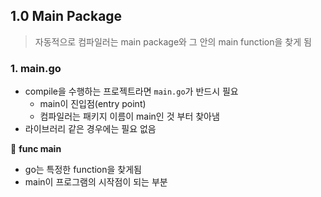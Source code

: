 ## 1.0 Main Package

> 자동적으로 컴파일러는 main package와 그 안의 main function을 찾게 됨

### 1. main.go

- compile을 수행하는 프로젝트라면 `main.go`가 반드시 필요
  - main이 진입점(entry point)
  - 컴파일러는 패키지 이름이 main인 것 부터 찾아냄
- 라이브러리 같은 경우에는 필요 없음

📍 **func main**

- go는 특정한 function을 찾게됨
- main이 프로그램의 시작점이 되는 부분